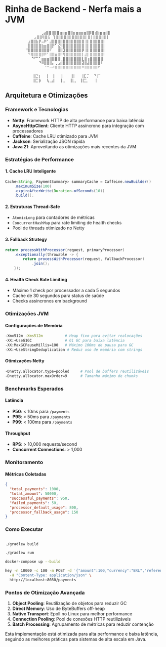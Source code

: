 # Rinha de Backend - Nerfa mais a JVM

```  
                ⢀⣴⣿⣿⣿⣿⣿⣶⣶⣶⣿⣿⣶⣶⣶⣶⣶⣿⡿⣿⣾⣷⣶⣶⣾⣿⠀                                                                                                                          
             ⣠⣿⣿⢿⣿⣯⠀⢹⣿⣿⣿⣿⣿⣿⣿⣿⣿⣿⣿⡇⣿⡇⣿⣿⣿⣿⣿⡇                                                                                                         
         ⠀⣰⣿⣿⣷⡟⠤⠟⠁⣼⣿⣿⣿⣿⣿⣿⣿⣿⣿⣿⣿⣿⢸⡇⣿⣿⣿⣿⣿⡇ 
         ⠀⣿⣿⣿⣿⣿⣷⣶⣿⣿⡟⠁⣮⡻⣿⣿⣿⣿⣿⣿⣿⣿⢸⡇⣿⣿⣿⣿⣿⡇ 
         ⠘⣿⣿⣿⣿⣿⣿⣿⣿⠏⠀⠀⣿⣿⣹⣿⣿⣿⣿⣿⣿⡿⢸⡇⣿⣿⣿⣿⣿⡇ 
         ⠀⠙⢿⣿⣿⣿⡿⠟⠁⣿⣿⣶⣿⠟⢻⣿⣿⣿⣿⣿⣿⡇⣼⡇⣿⣿⣿⣿⣿⠇
         ⠀⠀⠈⠋⠉⠁⣶⣶⣶⣿⣿⣿⣿⢀⣿⣿⣿⣿⣿⣿⣿⣇⣿⢰⣿⣿⣿⣿⣿⠀ 
         ⠀⠀⠀⠀⠀⠙⠿⣿⣿⣿⡄⢀⣠⣾⣿⣿⣿⣿⣿⣿⣿⣽⣿⣼⣿⣿⣿⣿⠇⠀ 
         ⠀⠀⠀⠀⠀⠀⠀⠈⠉⠒⠚⠿⠿⠿⠿⠿⠿⠿⠿⠿⠿⠛⠿⠿⠿⠿⠿⠋⠀⠀ 
         ⠀⠀⠀⠀⠀⠀⠀⠀⠀⠀⠀⠀⠀⠀⠀⠀⠀⠀⠀⠀⠀⠀⠀⠀⠀⠀⠀⠀⠀⠀ 
         ⠀⠀⠀⣿⣙⡆⠀⠀⡇⠀⢸⠀⠀⢸⠀⠀ ⢸⡇⠀⠀⢸⣏⡉  ⠙⡏⠁⠀ 
         ⠀⠀⠀⣿⣉⡷⠀⠀⢧⣀⣼ ⠀⢸⣀  ⢸⣇⡀ ⢸⣏⣁⠀ ⠀⡇⠀ 
```
## Arquitetura e Otimizações

### Framework e Tecnologias
- **Netty**: Framework HTTP de alta performance para baixa latência
- **AsyncHttpClient**: Cliente HTTP assíncrono para integração com processadores
- **Caffeine**: Cache LRU otimizado para JVM
- **Jackson**: Serialização JSON rápida
- **Java 21**: Aproveitando as otimizações mais recentes da JVM

### Estratégias de Performance

#### 1. **Cache LRU Inteligente**
```java
Cache<String, PaymentSummary> summaryCache = Caffeine.newBuilder()
    .maximumSize(100)
    .expireAfterWrite(Duration.ofSeconds(10))
    .build();
```

#### 2. **Estruturas Thread-Safe**
- `AtomicLong` para contadores de métricas
- `ConcurrentHashMap` para rate limiting de health checks
- Pool de threads otimizado no Netty

#### 3. **Fallback Strategy**
```java
return processWithProcessor(request, primaryProcessor)
    .exceptionally(throwable -> {
        return processWithProcessor(request, fallbackProcessor)
            .join();
    });
```

#### 4. **Health Check Rate Limiting**
- Máximo 1 check por processador a cada 5 segundos
- Cache de 30 segundos para status de saúde
- Checks assíncronos em background

### Otimizações JVM

#### Configurações de Memória
```bash
-Xmx512m -Xms512m          # Heap fixo para evitar realocações
-XX:+UseG1GC               # G1 GC para baixa latência
-XX:MaxGCPauseMillis=100   # Máximo 100ms de pausa para GC
-XX:+UseStringDeduplication # Reduz uso de memória com strings
```

#### Otimizações Netty
```bash
-Dnetty.allocator.type=pooled     # Pool de buffers reutilizáveis
-Dnetty.allocator.maxOrder=9      # Tamanho máximo de chunks
```

### Benchmarks Esperados

#### Latência
- **P50**: < 10ms para `/payments`
- **P95**: < 50ms para `/payments`
- **P99**: < 100ms para `/payments`

#### Throughput
- **RPS**: > 10,000 requests/second
- **Concurrent Connections**: > 1,000

### Monitoramento

#### Métricas Coletadas
```json
{
  "total_payments": 1000,
  "total_amount": 50000,
  "successful_payments": 950,
  "failed_payments": 50,
  "processor_default_usage": 800,
  "processor_fallback_usage": 150
}
```

### Como Executar

```bash

./gradlew build

./gradlew run

docker-compose up --build

hey -n 10000 -c 100 -m POST -d '{"amount":100,"currency":"BRL","reference":"test"}' \
  -H "Content-Type: application/json" \
  http://localhost:8080/payments
```


### Pontos de Otimização Avançada

1. **Object Pooling**: Reutilização de objetos para reduzir GC
2. **Direct Memory**: Uso de ByteBuffers off-heap
3. **Native Transport**: Epoll no Linux para melhor performance
4. **Connection Pooling**: Pool de conexões HTTP reutilizáveis
5. **Batch Processing**: Agrupamento de métricas para reduzir contenção

Esta implementação está otimizada para alta performance e baixa latência, seguindo as melhores práticas para sistemas de alta escala em Java.
